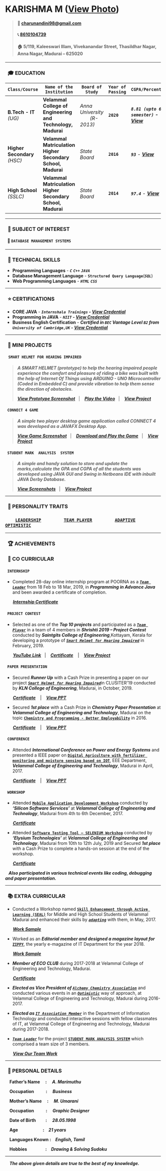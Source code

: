 # KARISHMA M ([View Photo][1])          
                                                                                 

> #### :email:   [charunandini98@gmail.com](charunandini98@gmail.com) 
> #### :telephone_receiver: [8610104739](tel:8610104739) 
> #### :house:  5/119, Kaleeswari Illam, Vivekanandar Street, Thasildhar Nagar, Anna Nagar, Madurai – 625020


---
[1]:https://github.com/KarishmaMarimuthu/resume/blob/master/Photo.JPG

### &ensp;:mortar_board: EDUCATION


 **`Class/Course`** | **`Name of the Institution`** | **`Board of Study`** | **`Year of Passing`** | **`CGPA/Percentage`**
 --- | --- | --- | --- | --- 
 **B.Tech - IT** _(UG)_ | **Velammal College of Engineering and Technology, Madurai** | *Anna University &ensp;&ensp;&ensp;&ensp;(R-2013)* | **`2020`** |  _**`8.81 (upto 6th semester)`**_ **_- [View][2]_**   
 **Higher Secondary** _(HSC)_ | **Velammal Matriculation Higher Secondary School, Madurai** | *State Board* | **`2016`** | ***`93`*** - **_[View][3]_**
 **High School** _(SSLC)_ | **Velammal Matriculation Higher Secondary School, Madurai** | *State Board* | **`2014`** | ***`97.4`*** - **_[View][4]_**
---
[2]: https://drive.google.com/open?id=10PR0zfMvB3vJfuAQ0XJzuM8Vl5fyRz9T
[3]: https://drive.google.com/open?id=1veH-WBlALJSmbuQMGeyuAZCE-R2dt5mK
[4]: https://drive.google.com/open?id=1lth9wXJ6E-H7jo8qG-gH6ciWAWKaT_Qz
### &ensp;:book: SUBJECT OF INTEREST


#### &ensp;:open_file_folder: `DATABASE MANAGEMENT SYSTEMS`

---
### &ensp;:pencil: TECHNICAL SKILLS

- **Programming Languages** - _**`C`**_ _**`C++`**_ _**`JAVA`**_
- **Database Management Language** - **`Structured Query Language`**(_**`SQL`**_)
- **Web Programming Languages** - _**`HTML`**_ _**`CSS`**_

---
### &ensp;:star: CERTIFICATIONS

- **CORE JAVA** - _**`Internshala Trainings` - [View Credential](https://drive.google.com/open?id=13lnf5mgCRmay7HGwxLHh5AuoZ3Iw3cJN)**_
- **Programming in JAVA** - _**`NIIT` - [View Credential](https://drive.google.com/open?id=10V9p5KxMzr3PwGijpidZG_Jij_SyBVuc)**_
- **Business English Certification** - _**Certified in **`BEC`** Vantage Level **`B2`** from **`University of Cambridge,UK`** - [View Credential](https://drive.google.com/open?id=10W2TrNDiAAqskPC-3PkyEE417oEUnzPS)**_
 
---
### &ensp;:bookmark_tabs: MINI PROJECTS
#### &ensp; `SMART HELMET FOR HEARING IMPAIRED`


> **_A SMART HELMET (prototype) to help the hearing impaired people experience the comfort and pleasure of riding a bike was built with the help of Internet Of Things using ARDUINO - UNO Microcontroller (Coded in Embedded C) and provide vibration to help them sense the direction of obstacles._**
>
> _**[View Prototype Screenshot](https://github.com/KarishmaMarimuthu/Smart-Helmet/blob/master/README.md)**_ &ensp;| &ensp;
> _**[Play the Video](https://drive.google.com/file/d/1wXzMjI-VvUcYSD6Q7pz5xRBNW9BFg1qo/view)**_ &ensp;| &ensp;
> _**[View Project](https://github.com/KarishmaMarimuthu/Smart-Helmet)**_


#### &ensp;`CONNECT 4 GAME`


> **_A simple two player desktop game application called CONNECT 4 was developed as a JAVAFX Desktop App._**
>
> _**[View Game Screenshot](https://github.com/KarishmaMarimuthu/Connect4Game/blob/master/Connect4Game%20-%20Screenshot.JPG)**_ &ensp;| &ensp;
> _**[Download and Play the Game](https://github.com/KarishmaMarimuthu/Connect4Game/blob/master/Connect%20Four%20Game.jar)**_ &ensp;| &ensp;
> _**[View Project](https://github.com/KarishmaMarimuthu/Connect4Game)**_


#### &ensp;`STUDENT MARK  ANALYSIS  SYSTEM`


> **_A simple and handy solution to store and update the marks,calculate the GPA and CGPA of all the students was developed using JAVA GUI and Swing in Netbeans IDE with inbuilt JAVA Derby Database._**
>
> _**[View Screenshots](https://drive.google.com/open?id=1GTJsOv73HWAHzI2B9DtU9XQC2pMj-Vo8)**_ &ensp;| &ensp;
> _**[View Project](https://github.com/KarishmaMarimuthu/Student-Mark-Analysis-System)**_


---
### &ensp;:bust_in_silhouette: PERSONALITY TRAITS
### &emsp;&emsp;[**`LEADERSHIP`**](#internship) &emsp;&emsp;&emsp;&emsp; [**`TEAM PLAYER`**](#project-contest) &emsp;&emsp;&emsp;&emsp; [**`ADAPTIVE`**](#extra-curricular) &emsp;&emsp;&emsp;&emsp; [**`OPTIMISTIC`**](#extra-curricular)

---
### &ensp;:trophy: ACHIEVEMENTS

### &ensp;:page_with_curl: CO CURRICULAR

#### &ensp;`INTERNSHIP`

- Completed 28-day online internship program at POORNA as a [_**`Team Leader`**_](#leadership) from 18 Feb to 18 Mar, 2019, in **_Programming in Advance Java_** and been awarded a certificate of completion.

&ensp;&ensp;&ensp; _**[Internship Certificate](https://drive.google.com/open?id=1IH8u6YNCQ0LOa41AHySg6I0i3mQ6wSoe)**_

#### &ensp;`PROJECT CONTEST`

- Selected as one of the _**Top 10 projects**_ and participated as a [_**`Team Player`**_](#team-player) in a team of 4 members in _**Shrishti 2019 – Project Contest**_ conducted by _**Saintgits College of Engineering**_,Kottayam, Kerala for developing a prototype of [_**`Smart Helmet for Hearing Impaired`**_](#smart-helmet-for-hearing-impaired) in February, 2019.

&ensp;&ensp;&ensp; _**[YouTube Link](https://www.youtube.com/watch?v=Ura30iEriD4&t=7s)**_&ensp; | &ensp;  _**[Certificate](https://drive.google.com/open?id=10TqOisc4EMg9tpIj8n8AfjaaKdmIB-hL)**_ &ensp; | &ensp;  _**[View Project](https://github.com/KarishmaMarimuthu/Smart-Helmet)**_

#### &ensp;`PAPER PRESENTATION`

- Secured _**Runner Up**_ with a Cash Prize in presenting a paper on our project [_**`Smart Helmet for Hearing Impaired`**_](#paper-presentation)in CLUSITER'19 conducted by _**KLN College of Engineering**_, Madurai, in October, 2019. &ensp;  

&ensp;&ensp;&ensp; _**[Certificate](https://drive.google.com/open?id=1HRjnIGRShJtETU7lxBrxW-SLnBknzLmK)**_ &ensp; | &ensp; _**[View PPT](https://drive.google.com/file/d/1-u6YoLIUmnf09plQtnnVhLbfvDi9NfRg/view)**_

- Secured _**1st place**_ with a Cash Prize in _**Chemistry Paper Presentation**_ at _**Velammal College of Engineering and Technology**_, Madurai on the topic [**`Chemistry and Programming - Better Employability`**](#paper-presentation) in 2016. 

&ensp;&ensp;&ensp; _**[Certificate](https://drive.google.com/open?id=10XLmuw2yV7pUbPBdBhOfEN9lfoodDtV5)**_ &ensp; | &ensp; _**[View PPT](https://drive.google.com/open?id=1FhKF3eAsRNAFDaFd5B5cHU1OkjhvPQzc)**_

#### &ensp;`CONFERENCE`

- Attended _**International Conference on Power and Energy Systems**_ and presented a IEEE paper on 
[**`Digital Agriculture with fertilizer monitoring and moisture sensing based on IOT`**](#conference), EEE Department, _**Velammal College of Engineering and Technology**_, Madurai in April, 2017. 

&ensp;&ensp;&ensp;  _**[Certificate](https://drive.google.com/open?id=10YSjLNCHHNSbL2L_q3Y1XhzTHrjSfInV)**_ &ensp; | &ensp; _**[View PPT](https://drive.google.com/file/d/1rRGCewKaKcEIs7Yb0kRSEYsKD0zlS0Sg/view)**_

#### &ensp;`WORKSHOP`

- Attended [**`Mobile Application Development Workshop`**](#workshop) conducted by _**‘Silicon Software Services’**_ at _**Velammal College of Engineering and Technology**_, Madurai from 4th to 6th December, 2017. 

&ensp;&ensp;&ensp; _**[Certificate](https://drive.google.com/open?id=10eZjkpZJlqjg0S66VUUQt2H2j3zLigfg)**_

- Attended [**`Software Testing Tool – SELENIUM Workshop`**](#workshop) conducted by _**‘Elysium Technologies’**_ at _**Velammal College of Engineering and Technology**_, Madurai from 10th to 12th July, 2019 and Secured _**1st place**_ with a Cash Prize to complete a hands-on session at the end of the workshop. 

&ensp;&ensp;&ensp; _**[Certificate](https://drive.google.com/open?id=10h97lb_J7lpR9JfyQC7yTnfyJ74unqm4)**_

&ensp; _**Also participated in various technical events like coding, debugging and paper presentation.**_

---
### &ensp;:books: EXTRA CURRICULAR

- Conducted a Workshop named [**`Skill Enhancement through Active Learning (SEAL)`**](#extra-curricular) for Middle and High School Students of Velammal Madurai and enhanced their skills by [_**`adapting`**_](#apadtive) with them, in May, 2017.

&ensp;&ensp;&ensp; _**[Work Sample](https://drive.google.com/open?id=1GoHN44m9McNgnIWHOX-IfeQ9DR5MVST0)**_

- Worked as an _**Editorial member and designed a magazine layout for**_ [**`ZIPPY`**](#extra-curricular), the yearly e-magazine of IT Department for the year 2018.

&ensp;&ensp;&ensp;  _**[Work Sample](https://drive.google.com/file/d/1_v_S9YcYBeZuOhq4-R0tLmIim2ntb6JH/view)**_ 

- _**Member of ECO CLUB**_ during 2017-2018 at Velammal College of Engineering and Technology, Madurai.&ensp; 

&ensp;&ensp;&ensp; _**[Certificate](https://drive.google.com/open?id=10kku9H58OGLjAD2KAcM3HWdcoldl80Ov)**_

- _**Elected as Vice President of [`Alchemy Chemistry Association`](#team-player)**_ and conducted various events in an [_**`Optimistic`**_](#optimistic) way of approach, at Velammal College of Engineering and Technology, Madurai during 2016-2017.

- _**Elected as [`IT Association Member`](#team-player)**_ in the Department of Information Technology and conducted interactive sessions with fellow classmates of IT, at Velammal College of Engineering and Technology, Madurai during 2017-2018.

- [_**`Team Leader`**_](#leadership) for the project [**`STUDENT MARK ANALYSIS SYSTEM`**](#student-mark-analysis-system) which comprised a team size of 3 members.

&ensp;&ensp;&ensp; _**[View Our Team Work](https://github.com/KarishmaMarimuthu/Student-Mark-Analysis-System)**_

---
### &ensp;:bust_in_silhouette: PERSONAL DETAILS

&emsp;**Father’s  Name &ensp;&ensp;:&ensp;&ensp;	_A. Marimuthu_**  

&emsp;**Occupation &ensp;&ensp;&ensp;&ensp;&ensp;:&ensp;&ensp;	_Business_**

&emsp;**Mother’s Name &ensp;&ensp;:&ensp;&ensp; _M. Umarani_**     

&emsp;**Occupation &ensp;&ensp;&ensp;&ensp;&ensp;:&ensp;&ensp;	_Graphic Designer_**

&emsp;**Date of Birth &ensp;&ensp;&ensp;&ensp;:&ensp;&ensp; _28.05.1998_** 	   

&emsp;**Age &ensp;&ensp;&ensp;&ensp;&ensp;&ensp;&ensp;&ensp;&ensp;&ensp;&ensp;:&ensp;&ensp;_21 years_**

&emsp;**Languages Known :&ensp;&ensp;_English, Tamil_**	

&emsp;**Hobbies &ensp;&ensp;&ensp;&ensp;&ensp;&ensp;&ensp;&ensp;:&ensp;&ensp;_Drawing & Solving Sudoku_**

---
&emsp;_**The above given details are true to the best of my knowledge.**_




